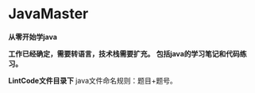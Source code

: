 # JavaMaster
**从零开始学java**

**工作已经确定，需要转语言，技术栈需要扩充。**
**包括java的学习笔记和代码练习。**


**LintCode文件目录下**
java文件命名规则：题目+题号。
